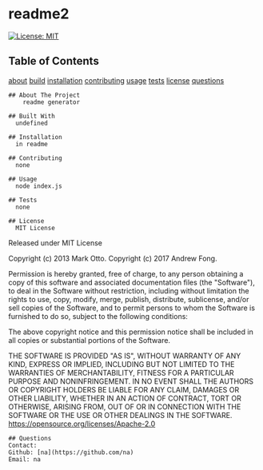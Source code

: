# readme2
  [![License: MIT](https://img.shields.io/badge/License-MIT-yellow.svg)](https://opensource.org/licenses/MIT)
  ## Table of Contents

  [about](#about)
  [build](#build)
  [installation](#installation)
  [contributing](#contributing)
  [usage](#usage)
  [tests](#tests)
  [license](#license)
  [questions](#questions)

    ## About The Project
        readme generator
    
    ## Built With
      undefined
    
    ## Installation
      in readme
    
    ## Contributing
      none
    
    ## Usage
      node index.js
    
    ## Tests
      none
    
    ## License
      MIT License
Released under MIT License

Copyright (c) 2013 Mark Otto.
Copyright (c) 2017 Andrew Fong.

Permission is hereby granted, free of charge, to any person obtaining a copy of this software and associated documentation files (the "Software"), 
to deal in the Software without restriction, including without limitation the rights to use, copy, modify, merge, publish, distribute, 
sublicense, and/or sell copies of the Software, and to permit persons to whom the Software is furnished to do so, subject to the following conditions:

The above copyright notice and this permission notice shall be included in all copies or substantial portions of the Software.

THE SOFTWARE IS PROVIDED "AS IS", WITHOUT WARRANTY OF ANY KIND, EXPRESS OR IMPLIED, INCLUDING BUT NOT LIMITED TO 
THE WARRANTIES OF MERCHANTABILITY, FITNESS FOR A PARTICULAR PURPOSE AND NONINFRINGEMENT. 
IN NO EVENT SHALL THE AUTHORS OR COPYRIGHT HOLDERS BE LIABLE FOR ANY CLAIM, DAMAGES OR OTHER LIABILITY, 
WHETHER IN AN ACTION OF CONTRACT, TORT OR OTHERWISE, ARISING FROM, OUT OF OR IN CONNECTION WITH THE SOFTWARE OR THE USE 
OR OTHER DEALINGS IN THE SOFTWARE.
      https://opensource.org/licenses/Apache-2.0


    ## Questions
    Contact:
    Github: [na](https://github.com/na)
    Email: na
  